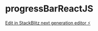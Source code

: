 # progressBarReactJS

[Edit in StackBlitz next generation editor ⚡️](https://stackblitz.com/~/github.com/ankitagarwal299/progressBarReactJS)
